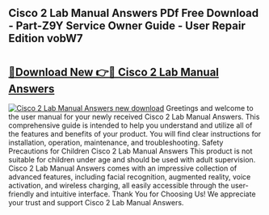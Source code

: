 ## Cisco 2 Lab Manual Answers PDf Free Download - Part-Z9Y Service Owner Guide - User Repair Edition vobW7

# <h2><a href="http://bc87704.oget.top/?id=Cisco+2+Lab+Manual+Answers">🔗Download New 👉🔴 Cisco 2 Lab Manual Answers</a></h2>

[![Cisco 2 Lab Manual Answers new download](https://i.imgur.com/5g1atiW.png)](http://bc87704.oget.top/?id=Cisco+2+Lab+Manual+Answers)
Greetings and welcome to the user manual for your newly received Cisco 2 Lab Manual Answers. This comprehensive guide is intended to help you understand and utilize all of the features and benefits of your product. You will find clear instructions for installation, operation, maintenance, and troubleshooting. Safety Precautions for Children Cisco 2 Lab Manual Answers This product is not suitable for children under age and should be used with adult supervision. Cisco 2 Lab Manual Answers comes with an impressive collection of advanced features, including facial recognition, augmented reality, voice activation, and wireless charging, all easily accessible through the user-friendly and intuitive interface. Thank You for Choosing Us! We appreciate your trust and support Cisco 2 Lab Manual Answers.

